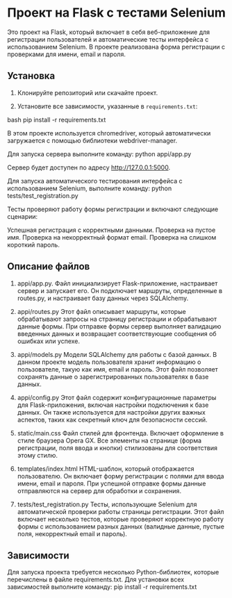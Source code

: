 # Проект на Flask с тестами Selenium

Это проект на Flask, который включает в себя веб-приложение для регистрации пользователей и автоматические тесты интерфейса с использованием Selenium. В проекте реализована форма регистрации с проверками для имени, email и пароля.

## Установка

1. Клонируйте репозиторий или скачайте проект.

2. Установите все зависимости, указанные в `requirements.txt`:

bash
pip install -r requirements.txt


В этом проекте используется chromedriver, который автоматически загружается с помощью библиотеки webdriver-manager.

Для запуска сервера выполните команду:
python appi/app.py

Сервер будет доступен по адресу http://127.0.0.1:5000.

Для запуска автоматического тестирования интерфейса с использованием Selenium, выполните команду:
python tests/test_registration.py

Тесты проверяют работу формы регистрации и включают следующие сценарии:

Успешная регистрация с корректными данными.
Проверка на пустое имя.
Проверка на некорректный формат email.
Проверка на слишком короткий пароль.


## Описание файлов

1. appi/app.py.
Файл инициализирует Flask-приложение, настраивает сервер и запускает его. Он подключает маршруты, определенные в routes.py, и настраивает базу данных через SQLAlchemy.

2. appi/routes.py
Этот файл описывает маршруты, которые обрабатывают запросы на страницу регистрации и обрабатывают данные формы. При отправке формы сервер выполняет валидацию введенных данных и возвращает соответствующие сообщения об ошибках или успехе.

3. appi/models.py
Модели SQLAlchemy для работы с базой данных. В данном проекте модель пользователя хранит информацию о пользователе, такую как имя, email и пароль. Этот файл позволяет сохранять данные о зарегистрированных пользователях в базе данных.

4. appi/config.py
Этот файл содержит конфигурационные параметры для Flask-приложения, включая настройки подключения к базе данных. Он также используется для настройки других важных аспектов, таких как секретный ключ для безопасности сессий.


5. static/main.css
Файл стилей для фронтенда. Включает оформление в стиле браузера Opera GX. Все элементы на странице (форма регистрации, поля ввода и кнопки) стилизованы для соответствия этому стилю.

6. templates/index.html
HTML-шаблон, который отображается пользователю. Он включает форму регистрации с полями для ввода имени, email и пароля. При успешной отправке формы данные отправляются на сервер для обработки и сохранения.

7. tests/test_registration.py
Тесты, использующие Selenium для автоматической проверки работы страницы регистрации. Этот файл включает несколько тестов, которые проверяют корректную работу формы с использованием разных данных (валидные данные, пустые поля, некорректный email и пароль).


## Зависимости

Для запуска проекта требуется несколько Python-библиотек, которые перечислены в файле requirements.txt. Для установки всех зависимостей выполните команду:
pip install -r requirements.txt
